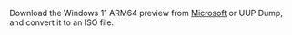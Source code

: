Download the Windows 11 ARM64 preview from [Microsoft](https://www.microsoft.com/en-us/software-download/windowsinsiderpreviewarm64) or UUP Dump, and convert it to an ISO file.